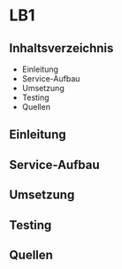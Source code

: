 # LB1

## Inhaltsverzeichnis
- Einleitung
- Service-Aufbau
- Umsetzung
- Testing
- Quellen

## Einleitung

## Service-Aufbau

## Umsetzung

## Testing

## Quellen

